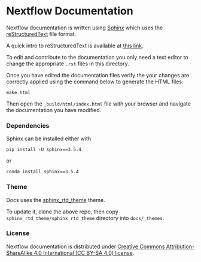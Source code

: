 # Nextflow Documentation 

Nextflow documentation is written using [Sphinx](http://www.sphinx-doc.org/) which 
uses the [reStructuredText](https://en.wikipedia.org/wiki/ReStructuredText) file format.

A quick intro to reStructuredText is available at [this link](http://www.sphinx-doc.org/en/master/usage/restructuredtext/basics.html).

To edit and contribute to the documentation you only need a text editor to change the
appropriate `.rst` files in this directory.

Once you have edited the documentation files verify the your changes are correctly applied
using the command below to generate the HTML files:

```
make html
```


Then open the `_build/html/index.html` file with your browser and navigate the documentation
you have modified.


### Dependencies

Sphinx can be installed either with

```
pip install -U sphinx==3.5.4
```

or

```
conda install sphinx==3.5.4
```

### Theme 

Docs uses the [sphinx_rtd_theme](https://github.com/readthedocs/sphinx_rtd_theme) theme. 

To update it, clone the above repo, then copy `sphinx_rtd_theme/sphinx_rtd_theme` directory 
into `docs/_themes`.  

### License

Nextflow documentation is distributed under 
[Creative Commons Attribution-ShareAlike 4.0 International (CC BY-SA 4.0) license](https://creativecommons.org/licenses/by-sa/4.0/).
